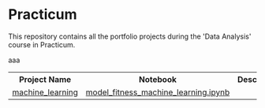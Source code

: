 # Practicum
  This repository contains all the portfolio projects during the 'Data Analysis' course in Practicum.  
  <table>
  <th>Project Name</th><th>Notebook</th><th>Description</th><th>Dependencies</th><th>Sprint</th>
  <tr>
  <td><a href="">machine_learning</a></td><td><a href="model_fitness_machine_learning.ipynb">model_fitness_machine_learning.ipynb</a></td>aaa<td></td><td>aaa</td><td>aaa</td>
  </tr>
  </table>
